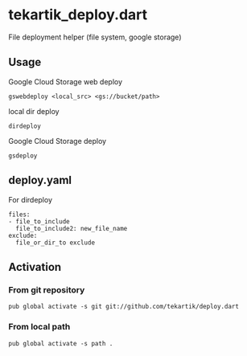 # tekartik_deploy.dart

File deployment helper (file system, google storage)



## Usage

Google Cloud Storage web deploy

    gswebdeploy <local_src> <gs://bucket/path>
    
local dir deploy

    dirdeploy

Google Cloud Storage deploy

    gsdeploy


## deploy.yaml

For dirdeploy

    files:
    - file_to_include
      file_to_include2: new_file_name
    exclude:
      file_or_dir_to exclude

## Activation

### From git repository

    pub global activate -s git git://github.com/tekartik/deploy.dart

### From local path

    pub global activate -s path .

